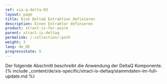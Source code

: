 ```yaml
---
ref: xia-q-delta-03
layout: page
title: Eine DeltaQ Extraktion definieren
description: Einen Extraktor definieren
product: xtract-is-for-azure
parent: xtract-is-deltaq
permalink: /:collection/:path
weight: 3
lang: de_DE
progressstate: 5
---
```

Der folgende Abschnitt beschreibt die Anwendung der DeltaQ Komponente.
{% include _content/de/xis-specific/xtract-is-deltaq/stammdaten-im-full-update.md %}
